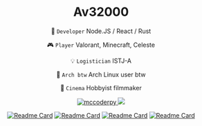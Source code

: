 <h1 align="center">Av32000</h1>

<div align="center">

💾 `Developer` Node.JS / React / Rust

🎮 `Player` Valorant, Minecraft, Celeste

💡 `Logistician` ISTJ-A

💙 `Arch btw` Arch Linux user btw

🎥 `Cinema` Hobbyist filmmaker

<a href="https://discord.com/users/593436735380127770"><img src="https://komarev.com/ghpvc/?username=Av32000&style=for-the-badge" alt=mccoderpy> <img src="https://dcbadge.limes.pink/api/shield/593436735380127770" /></a>

[![Readme Card](https://github-readme-stats-seven-blond-59.vercel.app/api/pin/?username=av32000&repo=OMCP&theme=visual_studio&bg_color=60,323232,151515)](https://github.com/Av32000/OMCP) [![Readme Card](https://github-readme-stats-seven-blond-59.vercel.app/api/pin/?username=av32000&repo=Embed-Builder&theme=visual_studio&bg_color=60,323232,151515)](https://github.com/Av32000/Embed-Builder)  [![Readme Card](https://github-readme-stats-seven-blond-59.vercel.app/api/pin/?username=av32000&repo=av32000.github.io&theme=visual_studio&bg_color=60,323232,151515)](https://github.com/Av32000/av32000.github.io) [![Readme Card](https://github-readme-stats-seven-blond-59.vercel.app/api/pin/?username=av32000&repo=Finance-Tracker&theme=visual_studio&bg_color=60,323232,151515)](https://github.com/Av32000/Finance-Tracker)

</div>
